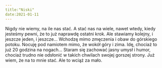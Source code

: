 ```yaml
---
title:"Niski"
date:2021-01-11
---
```


Nigdy nie wiemy, na ile nas stać. A stać nas na wiele, nawet wtedy, kiedy jesteśmy pewni, że to już naprawdę ostatni krok. Ale stawiamy kolejny, i jeszcze jeden, 
i jeszcze... Wchodzę mimo zmęczenia i obaw do górskiego potoku. Nocuję pod namiotem mimo, że wokół góry i zima. Idę, chociaż to już 20 godzina na nogach... Staram się 
zachować jasny umysł i humor, chociaż trudno nie odsłonić w takich chwilach swojej gorszej strony. Już wiem, że na to mnie stać. Ale to wciąż za mało.
